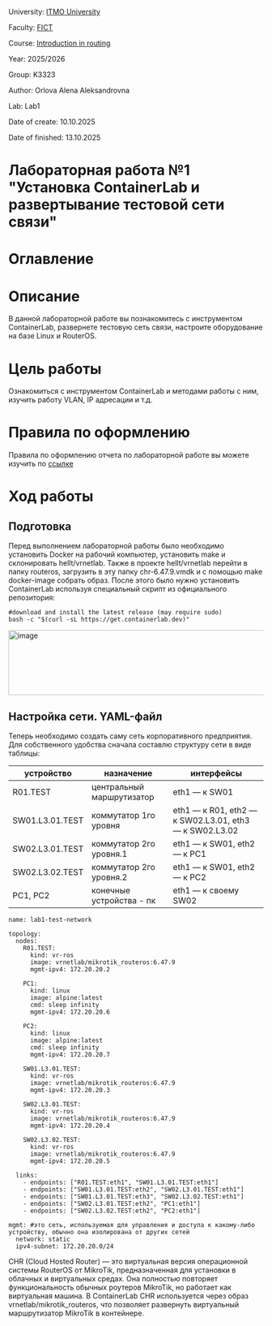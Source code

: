 University: [ITMO University](https://itmo.ru/ru/)

Faculty: [FICT](https://fict.itmo.ru)

Course: [Introduction in routing](https://github.com/itmo-ict-faculty/introduction-in-routing)

Year: 2025/2026

Group: K3323

Author: Orlova Alena Aleksandrovna

Lab: Lab1

Date of create: 10.10.2025

Date of finished: 13.10.2025

# Лабораторная работа №1 "Установка ContainerLab и развертывание тестовой сети связи"
# Оглавление
# Описание
В данной лабораторной работе вы познакомитесь с инструментом ContainerLab, развернете тестовую сеть связи, настроите оборудование на базе Linux и RouterOS.

# Цель работы
Ознакомиться с инструментом ContainerLab и методами работы с ним, изучить работу VLAN, IP адресации и т.д.

# Правила по оформлению
Правила по оформлению отчета по лабораторной работе вы можете изучить по [ссылке](https://itmo-ict-faculty.github.io/introduction-in-routing/education/labs2023_2024/reportdesign/)

# Ход работы
## Подготовка
Перед выполнением лабораторной работы было необходимо установить Docker на рабочий компьютер, установить make и склонировать hellt/vrnetlab. Также в проекте hellt/vrnetlab перейти в папку routeros, загрузить в эту папку chr-6.47.9.vmdk и с помощью make docker-image собрать образ. После этого было нужно установить ContainerLab используя специальный скрипт из официального репозитория:
```
#download and install the latest release (may require sudo)
bash -c "$(curl -sL https://get.containerlab.dev)"
```

<img width="718" height="128" alt="image" src="https://github.com/user-attachments/assets/c102457a-6801-4e26-8c25-91ba601136cb" />

## Настройка сети. YAML-файл

Теперь необходимо создать саму сеть корпоративного предприятия. Для собственного удобства сначала составлю структуру сети в виде таблицы:

| устройство         | назначение | интерфейсы |
|--------------------|----------|----------|
| R01.TEST           | центральный маршрутизатор   | eth1 — к SW01   |
| SW01.L3.01.TEST    | коммутатор 1го уровня   | eth1 — к R01, eth2 — к SW02.L3.01, eth3 — к SW02.L3.02   |
| SW02.L3.01.TEST    | коммутатор 2го уровня.1   | eth1 — к SW01, eth2 — к PC1   |
| SW02.L3.02.TEST    | коммутатор 2го уровня.2   | eth1 — к SW01, eth2 — к PC2   |
| PC1, PC2           | конечные устройства - пк | eth1 — к своему SW02 |

```
name: lab1-test-network

topology:
  nodes:
    R01.TEST:
      kind: vr-ros
      image: vrnetlab/mikrotik_routeros:6.47.9
      mgmt-ipv4: 172.20.20.2

    PC1:
      kind: linux
      image: alpine:latest
      cmd: sleep infinity
      mgmt-ipv4: 172.20.20.6

    PC2:
      kind: linux
      image: alpine:latest
      cmd: sleep infinity
      mgmt-ipv4: 172.20.20.7

    SW01.L3.01.TEST:
      kind: vr-ros
      image: vrnetlab/mikrotik_routeros:6.47.9
      mgmt-ipv4: 172.20.20.3

    SW02.L3.01.TEST:
      kind: vr-ros
      image: vrnetlab/mikrotik_routeros:6.47.9
      mgmt-ipv4: 172.20.20.4

    SW02.L3.02.TEST:
      kind: vr-ros
      image: vrnetlab/mikrotik_routeros:6.47.9
      mgmt-ipv4: 172.20.20.5

  links:
    - endpoints: ["R01.TEST:eth1", "SW01.L3.01.TEST:eth1"]
    - endpoints: ["SW01.L3.01.TEST:eth2", "SW02.L3.01.TEST:eth1"]
    - endpoints: ["SW01.L3.01.TEST:eth3", "SW02.L3.02.TEST:eth1"]
    - endpoints: ["SW02.L3.01.TEST:eth2", "PC1:eth1"]
    - endpoints: ["SW02.L3.02.TEST:eth2", "PC2:eth1"]

mgmt: #это сеть, используемая для управления и доступа к какому-либо устройству, обычно она изолирована от других сетей
  network: static
  ipv4-subnet: 172.20.20.0/24

```

CHR (Cloud Hosted Router) — это виртуальная версия операционной системы RouterOS от MikroTik, предназначенная для установки в облачных и виртуальных средах.
Она полностью повторяет функциональность обычных роутеров MikroTik, но работает как виртуальная машина.
В ContainerLab CHR используется через образ vrnetlab/mikrotik_routeros, что позволяет развернуть виртуальный маршрутизатор MikroTik в контейнере.


